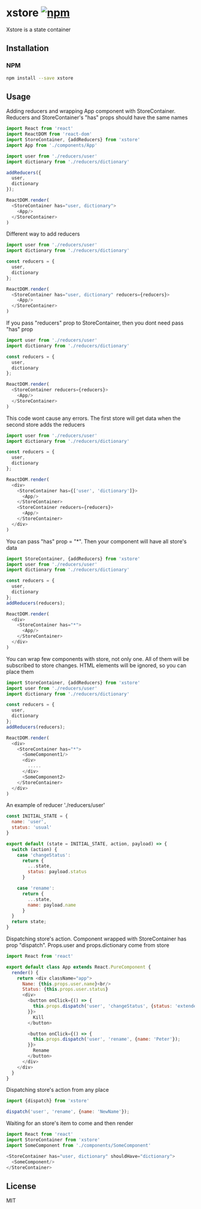 # xstore [![npm](https://img.shields.io/npm/v/xstore.svg?style=flat-square)](https://www.npmjs.com/package/xstore)

Xstore is a state container



## Installation

### NPM

```sh
npm install --save xstore
```


## Usage

Adding reducers and wrapping App component with StoreContainer.
Reducers and StoreContainer's "has" props should have the same names

```js
import React from 'react'
import ReactDOM from 'react-dom'
import StoreContainer, {addReducers} from 'xstore'
import App from './components/App'

import user from './reducers/user'
import dictionary from './reducers/dictionary'

addReducers({
  user,
  dictionary
});

ReactDOM.render(
  <StoreContainer has="user, dictionary">
    <App/>
  </StoreContainer>
)
```

Different way to add reducers
```js
import user from './reducers/user'
import dictionary from './reducers/dictionary'

const reducers = {
  user,
  dictionary
};

ReactDOM.render(
  <StoreContainer has="user, dictionary" reducers={reducers}>
    <App/>
  </StoreContainer>
)
```

If you pass "reducers" prop to StoreContainer, then you dont need pass "has" prop

```js
import user from './reducers/user'
import dictionary from './reducers/dictionary'

const reducers = {
  user,
  dictionary
};

ReactDOM.render(
  <StoreContainer reducers={reducers}>
    <App/>
  </StoreContainer>
)
```

This code wont cause any errors.
The first store will get data when the second store adds the reducers

```js
import user from './reducers/user'
import dictionary from './reducers/dictionary'

const reducers = {
  user,
  dictionary
};

ReactDOM.render(
  <div>
    <StoreContainer has={['user', 'dictionary']}>
      <App/>
    </StoreContainer>
    <StoreContainer reducers={reducers}>
      <App/>
    </StoreContainer>
  </div>
)
```

You can pass "has" prop = "\*". Then your component will have all store's data

```js
import StoreContainer, {addReducers} from 'xstore'
import user from './reducers/user'
import dictionary from './reducers/dictionary'

const reducers = {
  user,
  dictionary
};
addReducers(reducers);

ReactDOM.render(
  <div>
    <StoreContainer has="*">
      <App/>
    </StoreContainer>
  </div>
)
``` 

You can wrap few components with store, not only one. All of them will be subscribed to store changes. HTML elements will be ignored, so you can place them 

```js
import StoreContainer, {addReducers} from 'xstore'
import user from './reducers/user'
import dictionary from './reducers/dictionary'

const reducers = {
  user,
  dictionary
};
addReducers(reducers);

ReactDOM.render(
  <div>
    <StoreContainer has="*">
      <SomeComponent1/>
      <div>
        .....
      </div>
      <SomeComponent2>
    </StoreContainer>
  </div>
)
```

An example of reducer './reducers/user' 

```js
const INITIAL_STATE = {
  name: 'user',
  status: 'usual'
}

export default (state = INITIAL_STATE, action, payload) => {
  switch (action) {
    case 'changeStatus':
      return {
        ...state,
        status: payload.status
      }

    case 'rename':
      return {
        ...state,
        name: payload.name
      }
  }
  return state;
}
```

Dispatching store's action.
Component wrapped with StoreContainer has prop "dispatch".
Props.user and props.dictionary come from store

```js
import React from 'react'

export default class App extends React.PureComponent {
  render() {
    return <div className="app">
      Name: {this.props.user.name}<br/>
      Status: {this.props.user.status}
      <div>
        <button onClick={() => {
          this.props.dispatch('user', 'changeStatus', {status: 'extended'});
        }}>
          Kill
        </button>

        <button onClick={() => {
          this.props.dispatch('user', 'rename', {name: 'Peter'});
        }}>
          Rename
        </button>
      </div>
    </div>
  }
} 

```


Dispatching store's action from any place

```js
import {dispatch} from 'xstore'

dispatch('user', 'rename', {name: 'NewName'});
```


Waiting for an store's item to come and then render

```js
import React from 'react'
import StoreContainer from 'xstore'
import SomeComponent from './components/SomeComponent'

<StoreContainer has="user, dictionary" shouldHave="dictionary">
  <SomeComponent/>
</StoreContainer>
```


## License

MIT
